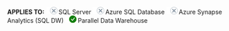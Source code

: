 <Token>**APPLIES TO:** ![No](media/no-icon.png)SQL Server ![No](media/no-icon.png)Azure SQL Database ![No](media/no-icon.png)Azure Synapse Analytics (SQL DW) ![Yes](media/yes-icon.png)Parallel Data Warehouse </Token>

